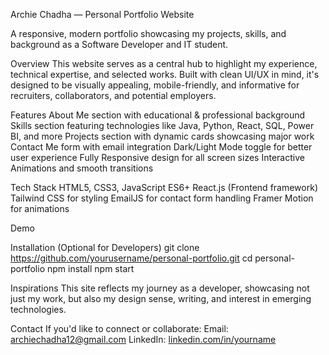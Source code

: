 Archie Chadha — Personal Portfolio Website

A responsive, modern portfolio showcasing my projects, skills, and background as a Software Developer and IT student.

Overview
This website serves as a central hub to highlight my experience, technical expertise, and selected works. Built with clean UI/UX in mind, it's designed to be visually appealing, mobile-friendly, and informative for recruiters, collaborators, and potential employers.

Features
About Me section with educational & professional background
Skills section featuring technologies like Java, Python, React, SQL, Power BI, and more
Projects section with dynamic cards showcasing major work
Contact Me form with email integration
Dark/Light Mode toggle for better user experience
Fully Responsive design for all screen sizes
 Interactive Animations and smooth transitions

Tech Stack
HTML5, CSS3, JavaScript ES6+
React.js (Frontend framework)
Tailwind CSS for styling
EmailJS for contact form handling
Framer Motion for animations

Demo


Installation (Optional for Developers)
git clone https://github.com/yourusername/personal-portfolio.git
cd personal-portfolio
npm install
npm start

Inspirations
This site reflects my journey as a developer, showcasing not just my work, but also my design sense, writing, and interest in emerging technologies.

Contact
If you'd like to connect or collaborate:
Email: archiechadha12@gmail.com
LinkedIn: [linkedin.com/in/yourname](https://www.linkedin.com/in/archie-chadha-1869ba281/)
